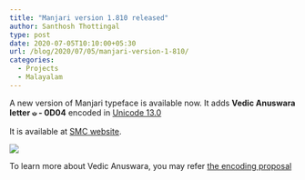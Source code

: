 ```yaml
---
title: "Manjari version 1.810 released"
author: Santhosh Thottingal
type: post
date: 2020-07-05T10:10:00+05:30
url: /blog/2020/07/05/manjari-version-1-810/
categories:
  - Projects
  - Malayalam
---
```


A new version of Manjari typeface is available now. It adds **Vedic Anuswara letter  ഄ - 0D04**  encoded in [Unicode 13.0][1]

It is available at [SMC website][2].

![](/wp-content/uploads/2020/07/vedic-anuswara.jpg)

To learn more about Vedic Anuswara, you may refer [the encoding proposal][3]


[1]: https://unicode.org/charts/PDF/U0D00.pdf
[2]: https://smc.org.in/fonts/manjari
[3]: https://www.unicode.org/L2/L2017/17276r-malayalam-vedic.pdf
